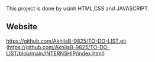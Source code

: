 This project is done by usinh HTML,CSS and JAVASCRIPT.
## Website
https://github.com/AkhilaB-9825/TO-DO-LIST.git
(https://github.com/AkhilaB-9825/TO-DO-LIST/blob/main/INTERNSHIP/index.html)

